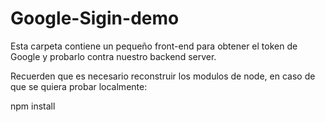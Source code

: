 # Google-Sigin-demo

Esta carpeta contiene un pequeño front-end para
obtener el token de Google y probarlo contra nuestro
backend server.

Recuerden que es necesario reconstruir los modulos de 
node, en caso de que se quiera probar localmente:

npm install